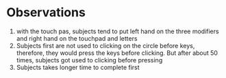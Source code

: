 # Observations
1. with the touch pas, subjects tend to put left hand on the three modifiers and right hand on the touchpad and letters
2. Subjects first are not used to clicking on the circle before keys, therefore, they would press the keys before clicking. But after about 50 times, subjects got used to clicking before pressing
3. Subjects takes longer time to complete first